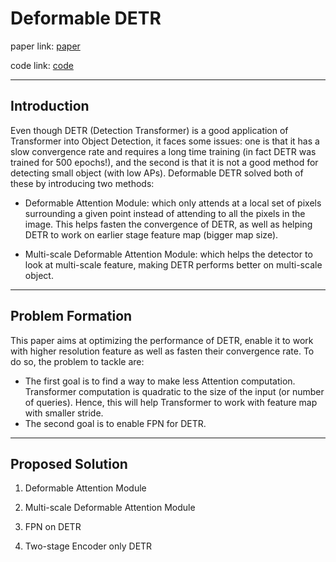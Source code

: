 # Deformable DETR

paper link: [paper](https://arxiv.org/pdf/2010.04159.pdf)

code link: [code](https://github.com/fundamentalvision/Deformable-DETR)

****
## Introduction 

Even though DETR (Detection Transformer) is a good application of Transformer into Object Detection, it faces some issues: one is that it has a slow convergence rate and requires a long time training (in fact DETR was trained for 500 epochs!), and the second is that it is not a good method for detecting small object (with low APs). Deformable DETR solved both of these by introducing two methods:

-  Deformable Attention Module: which only attends at a local set of pixels surrounding a given point instead of attending to all the pixels in the image. This helps fasten the convergence of DETR, as well as helping DETR to work on earlier stage feature map (bigger map size).

-  Multi-scale Deformable Attention Module: which helps the detector to look at multi-scale feature, making DETR performs better on multi-scale object.

****
## Problem Formation

This paper aims at optimizing the performance of DETR, enable it to work with higher resolution feature as well as fasten their convergence rate. To do so, the problem to tackle are:

- The first goal is to find a way to make less Attention computation. Transformer computation is quadratic to the size of the input (or number of queries). Hence, this will help Transformer to work with feature map with smaller stride.
- The second goal is to enable FPN for DETR.

****
## Proposed Solution

1. Deformable Attention Module
   
2. Multi-scale Deformable Attention Module
   
3. FPN on DETR
   
4. Two-stage Encoder only DETR